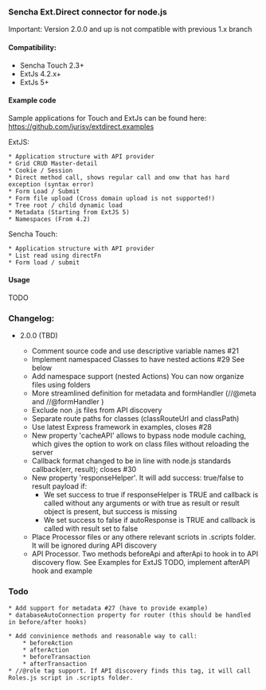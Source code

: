 ### Sencha Ext.Direct connector for node.js

Important: Version 2.0.0 and up is not compatible with previous 1.x branch

#### Compatibility:
* Sencha Touch 2.3+
* ExtJs 4.2.x+
* ExtJs 5+

#### Example code
Sample applications for Touch and ExtJs can be found here: https://github.com/jurisv/extdirect.examples

ExtJS:

    * Application structure with API provider
    * Grid CRUD Master-detail
    * Cookie / Session
    * Direct method call, shows regular call and onw that has hard exception (syntax error)
    * Form Load / Submit
    * Form file upload (Cross domain upload is not supported!)
    * Tree root / child dynamic load
    * Metadata (Starting from ExtJS 5)
    * Namespaces (From 4.2)

Sencha Touch:

    * Application structure with API provider
    * List read using directFn
    * Form load / submit

#### Usage

TODO



### Changelog:
* 2.0.0 (TBD)

    * Comment source code and use descriptive variable names #21
    * Implement namespaced Classes to have nested actions #29 See below
    * Add namespace support (nested Actions) You can now organize files using folders
    * More streamlined definition for metadata and formHandler  (//@meta and //@formHandler )
    * Exclude non .js files from API discovery
    * Separate route paths for classes (classRouteUrl and classPath)
    * Use latest Express framework in examples, closes #28
    * New property 'cacheAPI' allows to bypass node module caching, which gives the option to work on class files without reloading the server
    * Callback format changed to be in line with node.js standards callback(err, result); closes #30
    * New property 'responseHelper'. It will add success: true/false to result payload if:
        * We set success to true if responseHelper is TRUE and callback is called without any arguments or with true as result or result object is present, but success is missing
        * We set success to false if autoResponse is TRUE and callback is called with result set to false
    * Place Processor files or any othere relevant scriots in .scripts folder. It will be ignored during API discovery
    * API Processor. Two methods beforeApi and afterApi to hook in to API discovery flow. See Examples for ExtJS TODO, implement afterAPI hook and example

### Todo

    * Add support for metadata #27 (have to provide example)
    * databaseAutoConnection property for router (this should be handled in before/after hooks)

    * Add convinience methods and reasonable way to call:
        * beforeAction
        * afterAction
        * beforeTransaction
        * afterTransaction
    * //@role tag support. If API discovery finds this tag, it will call Roles.js script in .scripts folder.


